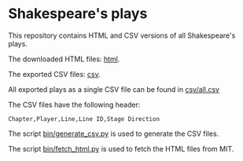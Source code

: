 # Shakespeare's plays

This repository contains HTML and CSV versions of all Shakespeare's plays.

The downloaded HTML files: [html](html).

The exported CSV files: [csv](csv).

All exported plays as a single CSV file can be found in [csv/all.csv](csv/all.csv)

The CSV files have the following header: 

    Chapter,Player,Line,Line ID,Stage Direction

The script [bin/generate_csv.py](bin/generate_csv.py) is used to generate the CSV files.

The script [bin/fetch_html.py](bin/fetch_html.py) is used to fetch the HTML files from MIT.


